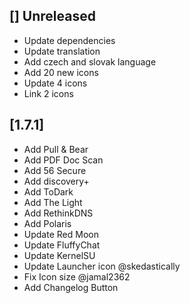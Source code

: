 ## [] Unreleased
* Update dependencies
* Update translation
* Add czech and slovak language
* Add 20 new icons
* Update 4 icons
* Link 2 icons

## [1.7.1]
* Add Pull & Bear
* Add PDF Doc Scan
* Add 56 Secure
* Add discovery+
* Add ToDark
* Add The Light
* Add RethinkDNS
* Add Polaris
* Update Red Moon
* Update FluffyChat
* Update KernelSU
* Update Launcher icon @skedastically
* Fix Icon size @jamal2362
* Add Changelog Button

